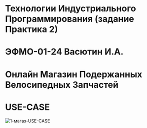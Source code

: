 # Технологии Индустриального Программирования (задание Практика 2)
# ЭФМО-01-24 Васютин И.А.
# Онлайн Магазин Подержанных Велосипедных Запчастей
# USE-CASE
![1-магаз-USE-CASE](https://github.com/user-attachments/assets/e0fbb579-b238-4389-b02b-3dad1ff18d4d)
